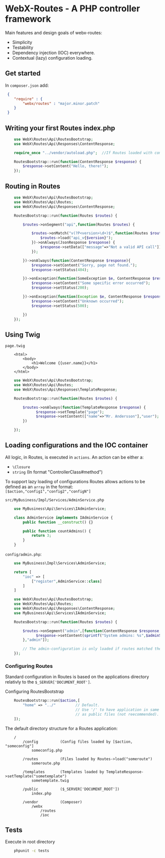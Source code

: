 # WebX-Routes - A PHP controller framework

Main features and design goals of webx-routes:
* Simplicity
* Testability
* Dependency injection (IOC) everywhere.
* Contextual (lazy) configuration loading.

## Get started

In `composer.json` add:

```json
 {
    "require" : {
        "webx/routes" : "major.minor.patch"
    }
 }
```

## Writing your first Routes index.php

```php
    use WebX\Routes\Api\RoutesBootstrap;
    use WebX\Routes\Api\Responses\ContentResponse;

    require_once "../vendor/autoload.php";  //If Routes loaded with composer

    RoutesBootstrap::run(function(ContentResponse $response) {
        $response->setContent("Hello, there!");
    });
```

## Routing in Routes
```php
    use WebX\Routes\Api\RoutesBootstrap;
    use WebX\Routes\Api\Routes;
    use WebX\Routes\Api\Responses\ContentResponse;

    RoutesBootstrap::run(function(Routes $routes) {

        $routes->onSegment("api",function(Routes $routes) {

            $routes->onMatch("v(?P<version>\d+)$",function(Routes $routes,$version) {
                $routes->load("api_v{$version}");
            })->onAlways(JsonResponse $response) {
                $response->setData(["message"=>"Not a valid API call"]);
            });

        })->onAlways(function(ContentResponse $response){
            $response->setContent("Sorry, page not found.");
            $response->setStatus(404);

        })->onException(function(SomeException $e, ContentResponse $response){
            $response->setContent("Some specific error occurred");
            $response->setStatus(200);

        })->onException(function(Exception $e, ContentResponse $response){
            $response->setContent("Unknown occurred");
            $response->setStatus(500);

        })
    });
```

## Using Twig

`page.twig`

```twig
    <html>
        <body>
            <h1>Welcome {{user.name}}</h1>
        </body>
    </html>
```

```php
    use WebX\Routes\Api\RoutesBootstrap;
    use WebX\Routes\Api\Routes;
    use WebX\Routes\Api\Responses\TemplateResponse;

    RoutesBootstrap::run(function(Routes $routes) {

        $routes->onAlways(function(TemplateResponse $response) {
              $response->setTemplate("page");
              $response->setContent(["name"=>"Mr. Andersson"],"user");
        })

    });
```

## Loading configurations and the IOC container
All logic, in Routes, is executed in ```actions```. An action can be either a:
  * ```\Closure```
  * ```string``` (In format "ControllerClass#method")

To support lazy loading of configurations Routes allows actions to be defined as an `array` in the format:
`[$action,"config1","config2","configN"]`

`src/MyBusiness/Impl/Services/AdminService.php`
```php
    use MyBusiness\Api\Services\IAdminService;

    class AdminService implements IAdminService {
        public function __construct() {}

        public function countAdmins() {
            return 3;
        }
    }
```


`config/admin.php`:
```php
    use MyBusiness\Impl\Services\AdminService;

    return [
        "ioc" => [
            ["register",AdminService::class]
        ]
    ]
```

```php
    use WebX\Routes\Api\RoutesBootstrap;
    use WebX\Routes\Api\Routes;
    use WebX\Routes\Api\Responses\ContentResponse;
    use MyBusiness\Api\Services\IAdminService;

    RoutesBootstrap::run(function(Routes $routes) {

        $routes->onSegment("admin",[function(ContentResponse $response, IAdminService $adminService) {
              $response->setContent(sprintf("System admins: %s",$adminService->countAdmins()));
        },"admin"]);

        // The admin-configuration is only loaded if routes matched the `admin` segment.
    });
```

### Configuring Routes
Standard configuration in Routes is based on the applications directory relativly to the `$_SERVER['DOCUMENT_ROOT']`.

Configuring RoutesBootstrap
```php
    RoutesBootstrap::run($action,[
        "home" => "../"         // Default.
                                // Use '/' to have application in same directory
                                // as public files (not reecommended).
    ]);
```

The default directory structure for a Routes application:
```
    /
        /config          (Config files loaded by [$action, "someconfig"]
            someconfig.php

        /routes          (Files loaded by Routes->load("someroute")
            someroute.php

        /templates       (Templates loaded by TemplateResponse->setTemplate("sometemplate")
            sometemplate.twig

        /public          ($_SERVER['DOCUMENT_ROOT'])
            index.php

        /vendor          (Composer)
            /webx
                /routes
                /ioc
```


## Tests
Execute in root directory
```bash
    phpunit -c tests
```




